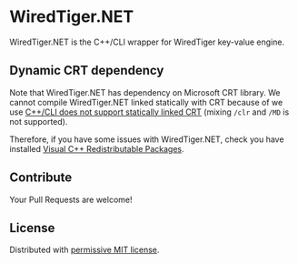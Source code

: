 # WiredTiger.NET

WiredTiger.NET is the C++/CLI wrapper for WiredTiger key-value engine.

## Dynamic CRT dependency

Note that WiredTiger.NET has dependency on Microsoft CRT library.
We cannot compile WiredTiger.NET linked statically with CRT because of we use [C++/CLI does not support statically linked CRT](https://msdn.microsoft.com/en-us/library/ffkc918h.aspx?f=255&MSPPError=-2147217396) (mixing `/clr` and `/MD` is not supported).

Therefore, if you have some issues with WiredTiger.NET, check you have installed [Visual C++ Redistributable Packages](https://www.microsoft.com/en-us/download/details.aspx?id=40784).

## Contribute

Your Pull Requests are welcome!

## License

Distributed with [permissive MIT license](LICENSE).